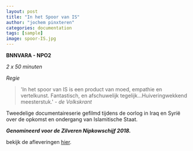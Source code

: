 ```yaml
---
layout: post
title: "In het Spoor van IS"
author: "jochem pinxteren"
categories: documentation
tags: [sample]
image: spoor-IS.jpg
---
```


**BNNVARA - NPO2**

*2 x 50 minuten*

*Regie*

>'In het spoor van IS is een product van moed, empathie en vertelkunst. Fantastisch, en afschuwelijk tegelijk…Huiveringwekkend meesterstuk.' - *de Volkskrant*

Tweedelige documentaireserie gefilmd tijdens de oorlog in Iraq en Syrië over de opkomst en ondergang van Islamitische Staat.

***Genomineerd voor de Zilveren Nipkowschijf 2018.***

bekijk de afleveringen [hier](https://www.bnnvara.nl/inhetspoorvanis).


<!--![de filmposter van In het Spoor van IS](/assets/images/spoor_IS2.jpg)-->
